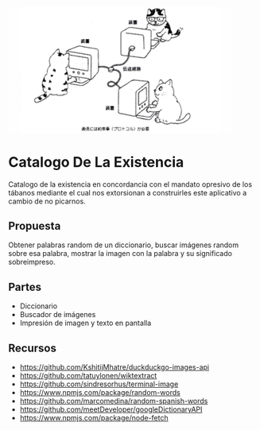 [<img src="catternet.jpg" width="450" />](catternet.jpg)

# Catalogo De La Existencia

Catalogo de la existencia en concordancia con el mandato opresivo de los tábanos mediante el cual nos extorsionan a construirles este aplicativo a cambio de no picarnos.

## Propuesta
Obtener palabras random de un diccionario, buscar imágenes random sobre esa palabra, mostrar la imagen con la palabra y su significado sobreimpreso.

## Partes
* Diccionario
* Buscador de imágenes
* Impresión de imagen y texto en pantalla


## Recursos
* https://github.com/KshitijMhatre/duckduckgo-images-api
* https://github.com/tatuylonen/wiktextract
* https://github.com/sindresorhus/terminal-image
* https://www.npmjs.com/package/random-words
* https://github.com/marcomedina/random-spanish-words
* https://github.com/meetDeveloper/googleDictionaryAPI
* https://www.npmjs.com/package/node-fetch

